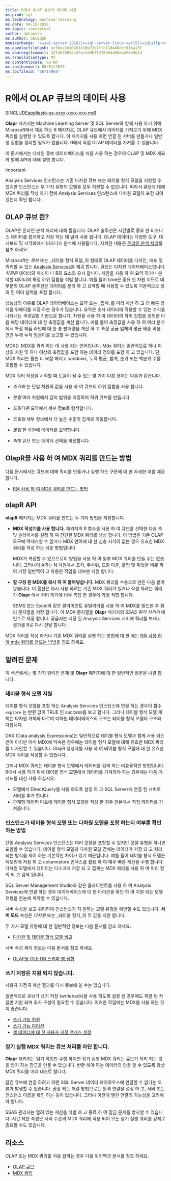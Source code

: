 ```yaml
---
title: R에서 OLAP 큐브의 데이터 사용
ms.prod: sql
ms.technology: machine-learning
ms.date: 04/15/2018
ms.topic: conceptual
author: dphansen
ms.author: davidph
monikerRange: '>=sql-server-2016||>=sql-server-linux-ver15||=sqlallproducts-allversions'
ms.openlocfilehash: ec50ee1b10a51e16b72d7ffc110448dcf016a13f
ms.sourcegitcommit: 321497065ecd7ecde9bff378464db8da426e9e14
ms.translationtype: MT
ms.contentlocale: ko-KR
ms.lasthandoff: 08/01/2019
ms.locfileid: "68714969"
---
```

# <a name="using-data-from-olap-cubes-in-r"></a>R에서 OLAP 큐브의 데이터 사용
[!INCLUDE[appliesto-ss-xxxx-xxxx-xxx-md](../../includes/appliesto-ss-xxxx-xxxx-xxx-md.md)]

**Olapr** 패키지는 Machine Learning Server 및 SQL Server와 함께 사용 하기 위해 Microsoft에서 제공 하는 R 패키지로, OLAP 큐브에서 데이터를 가져오기 위해 MDX 쿼리를 실행할 수 있도록 합니다. 이 패키지를 사용 하면 연결 된 서버를 만들거나 일반 행 집합을 정리할 필요가 없습니다. R에서 직접 OLAP 데이터를 가져올 수 있습니다.

이 문서에서는 다차원 큐브 데이터베이스를 처음 사용 하는 경우의 OLAP 및 MDX 개요와 함께 API에 대해 설명 합니다.

> [!IMPORTANT]
> Analysis Services 인스턴스는 기존 다차원 큐브 또는 테이블 형식 모델을 지원할 수 있지만 인스턴스는 두 가지 유형의 모델을 모두 지원할 수 없습니다. 따라서 큐브에 대해 MDX 쿼리를 작성 하기 전에 Analysis Services 인스턴스에 다차원 모델이 포함 되어 있는지 확인 합니다.

## <a name="what-is-an-olap-cube"></a>OLAP 큐브 란?

OLAP은 온라인 분석 처리에 대해 짧습니다. OLAP 솔루션은 시간별로 중요 한 비즈니스 데이터를 캡처하고 저장 하는 데 널리 사용 됩니다. OLAP 데이터는 다양한 도구, 대시보드 및 시각화에서 비즈니스 분석에 사용됩니다. 자세한 내용은 [온라인 분석 처리](https://en.wikipedia.org/wiki/Online_analytical_processing)를 참조 하세요.

Microsoft는 _큐브_ 또는 _테이블 형식 모델_의 형태로 OLAP 데이터를 디자인, 배포 및 쿼리할 수 있는 [Analysis Services](https://docs.microsoft.com/sql/analysis-services/analysis-services)을 제공 합니다. 큐브는 다차원 데이터베이스입니다. _차원은_ 데이터의 패싯이 나 R의 요소와 유사 합니다. 차원을 사용 하 여 요약 하거나 분석할 데이터의 특정 하위 집합을 식별 합니다. 예를 들어 time은 중요 한 차원 이므로 대부분의 OLAP 솔루션은 데이터를 분리 하 고 요약할 때 사용할 수 있도록 기본적으로 정의 된 여러 달력을 포함 합니다. 

성능상의 이유로 OLAP 데이터베이스는 요약 또는 _집계_를 미리 계산 하 고 더 빠른 검색을 위해이를 저장 하는 경우가 많습니다. 요약은 숫자 데이터에 적용할 수 있는 수식을 나타내는 *측정값*을 기반으로 합니다. 차원을 사용 하 여 데이터의 하위 집합을 정의한 다음 해당 데이터에 대 한 측정값을 계산 합니다. 예를 들어 측정값을 사용 하 여 여러 분기에서 특정 제품 라인에 대 한 총 판매량을 계산 하 고 특정 공급 업체의 평균 배송 비용, 연간 누계 누적 임금이를 보고할 수 있습니다.

MDX는 MDX를 쿼리 하는 데 사용 되는 언어입니다. Mdx 쿼리는 일반적으로 하나 이상의 차원 및 하나 이상의 측정값을 포함 하는 데이터 정의를 포함 하 고 있습니다. 단, MDX 쿼리는 훨씬 더 복잡 해지고 windows, 누적 평균, 합계, 순위 또는 백분위 수를 포함할 수 있습니다. 

MDX 쿼리 작성을 시작할 때 도움이 될 수 있는 몇 가지 다른 용어는 다음과 같습니다.

+ *조각화* 는 단일 차원의 값을 사용 하 여 큐브의 하위 집합을 사용 합니다.

+ *분할* 여러 차원에서 값의 범위를 지정하여 하위 큐브를 만듭니다.

+ *드릴다운* 요약에서 세부 정보로 탐색합니다.

+ *드릴업* 세부 정보에서 더 높은 수준의 집계로 이동합니다.

+ *롤업* 한 차원에 데이터를 요약합니다.

+ *피벗* 큐브 또는 데이터 선택을 회전합니다.

## <a name="how-to-use-olapr-to-create-mdx-queries"></a>OlapR을 사용 하 여 MDX 쿼리를 만드는 방법

다음 문서에서는 큐브에 대해 쿼리를 만들거나 실행 하는 구문에 대 한 자세한 예를 제공 합니다.

+ [R을 사용 하 여 MDX 쿼리를 만드는 방법](../../advanced-analytics/r/how-to-create-mdx-queries-using-olapr.md)

## <a name="olapr-api"></a>olapR API

**olapR** 패키지는 MDX 쿼리를 만드는 두 가지 방법을 지원합니다.

- **MDX 작성기를 사용 합니다.** 패키지의 R 함수를 사용 하 여 큐브를 선택한 다음 축 및 슬라이서를 설정 하 여 간단한 MDX 쿼리를 생성 합니다. 이 방법은 기존 OLAP 도구에 액세스할 수 없거나 MDX 언어에 대 한 심층 지식이 없는 경우 유효한 MDX 쿼리를 작성 하는 쉬운 방법입니다.

    MDX가 복잡할 수 있으므로이 방법을 사용 하 여 일부 MDX 쿼리를 만들 수는 없습니다. 그러나이 API는 N 차원에서 조각, 주사위, 드릴 다운, 롤업 및 피벗을 비롯 하 여 가장 일반적이 고 유용한 작업을 대부분 지원 합니다.

+ **잘 구성 된 MDX를 복사 하 여 붙여넣습니다.** MDX 쿼리를 수동으로 만든 다음 붙여 넣습니다. 이 옵션은 다시 사용 하려는 기존 MDX 쿼리가 있거나 작성 하려는 쿼리가 **Olapr** 에서 처리 하기에 너무 복잡 한 경우에 가장 적합 합니다.

    SSMS 또는 Excel과 같은 클라이언트 유틸리티를 사용 하 여 MDX를 빌드한 후 쿼리 문자열을 저장 합니다. 이 MDX 문자열을 **Olapr** 패키지의 *SSAS 쿼리 처리기* 에 인수로 제공 합니다. 공급자는 지정 된 Analysis Services 서버에 쿼리를 보내고 결과를 R로 다시 전달 합니다. 

MDX 쿼리를 작성 하거나 기존 MDX 쿼리를 실행 하는 방법에 대 한 예는 [R을 사용 하 여 mdx 쿼리를 만드는 방법](../../advanced-analytics/r/how-to-create-mdx-queries-using-olapr.md)을 참조 하세요.

## <a name="known-issues"></a>알려진 문제

이 섹션에서는 몇 가지 알려진 문제 및 **Olapr** 패키지에 대 한 일반적인 질문을 나열 합니다.

### <a name="tabular-model-support"></a>테이블 형식 모델 지원

테이블 형식 모델을 포함 하는 Analysis Services 인스턴스에 연결 하는 경우이 함수 `explore` 는 반환 값이 TRUE 인 success를 보고 합니다. 그러나 테이블 형식 모델 개체는 다차원 개체와 다르며 다차원 데이터베이스의 구조는 테이블 형식 모델의 구조와 다릅니다.

DAX (Data analysis Expressions)는 일반적으로 테이블 형식 모델과 함께 사용 되는 언어 이지만 이미 MDX에 익숙한 경우에는 테이블 형식 모델에 대해 유효한 MDX 쿼리를 디자인할 수 있습니다. OlapR 생성자를 사용 하 여 테이블 형식 모델에 대 한 유효한 MDX 쿼리를 작성할 수 없습니다.

그러나 MDX 쿼리는 테이블 형식 모델에서 데이터를 검색 하는 비효율적인 방법입니다. R에서 사용 하기 위해 테이블 형식 모델에서 데이터를 가져와야 하는 경우에는 다음 메서드를 대신 사용 하십시오.

+ 모델에서 DirectQuery를 사용 하도록 설정 하 고 SQL Server에 연결 된 서버로 서버를 추가 합니다. 
+ 관계형 데이터 마트에 테이블 형식 모델을 작성 한 경우 원본에서 직접 데이터를 가져옵니다.

### <a name="how-to-determine-whether-an-instance-contains-tabular-or-multidimensional-models"></a>인스턴스가 테이블 형식 모델 또는 다차원 모델을 포함 하는지 여부를 확인 하는 방법

단일 Analysis Services 인스턴스는 여러 모델을 포함할 수 있지만 모델 유형을 하나만 포함할 수 있습니다. 테이블 형식 모델과 다차원 모델 간에는 데이터가 저장 되 고 처리 되는 방식을 제어 하는 기본적인 차이가 있기 때문입니다. 예를 들어 테이블 형식 모델은 메모리에 저장 되 고 columnstore 인덱스를 활용 하 여 매우 빠른 계산을 수행 합니다. 다차원 모델에서 데이터는 디스크에 저장 되 고 집계는 MDX 쿼리를 사용 하 여 미리 정의 되 고 검색 됩니다.

SQL Server Management Studio와 같은 클라이언트를 사용 하 여 Analysis Services에 연결 하는 경우 데이터베이스에 대 한 아이콘을 확인 하 여 지원 되는 모델 유형을 한눈에 파악할 수 있습니다.

서버 속성을 보고 쿼리하여 인스턴스가 지 원하는 모델 유형을 확인할 수도 있습니다. **서버 모드** 속성은 _다차원_ 또는 _테이블 형식_의 두 값을 지원 합니다.

두 가지 모델 유형에 대 한 일반적인 정보는 다음 문서를 참조 하세요.

+ [다차원 및 테이블 형식 모델 비교](https://docs.microsoft.com/sql/analysis-services/comparing-tabular-and-multidimensional-solutions-ssas)

서버 속성 쿼리 정보는 다음 문서를 참조 하세요.

+ [OLAP용 OLE DB 스키마 행 집합](https://docs.microsoft.com/bi-reference/schema-rowsets/ole-db-olap/ole-db-for-olap-schema-rowsets)

### <a name="writeback-is-not-supported"></a>쓰기 저장은 지원 되지 않습니다.

사용자 지정 R 계산 결과를 다시 큐브에 쓸 수는 없습니다.

일반적으로 큐브가 쓰기 저장 (writeback)을 사용 하도록 설정 된 경우에도 제한 된 작업만 지원 되며 추가 구성이 필요할 수 있습니다. 이러한 작업에는 MDX를 사용 하는 것이 좋습니다.

+ [쓰기 가능 차원](https://docs.microsoft.com/sql/analysis-services/multidimensional-models-olap-logical-dimension-objects/write-enabled-dimensions)
+ [쓰기 가능 파티션](https://docs.microsoft.com/sql/analysis-services/multidimensional-models-olap-logical-cube-objects/partitions-write-enabled-partitions)
+ [셀 데이터에 대 한 사용자 지정 액세스 설정](https://docs.microsoft.com/sql/analysis-services/multidimensional-models/grant-custom-access-to-cell-data-analysis-services)

### <a name="long-running-mdx-queries-block-cube-processing"></a>장기 실행 MDX 쿼리는 큐브 처리를 차단 합니다.

**Olapr** 패키지는 읽기 작업만 수행 하지만 장기 실행 MDX 쿼리는 큐브가 처리 되는 것을 방지 하는 잠금을 만들 수 있습니다. 반환 해야 하는 데이터의 양을 알 수 있도록 항상 MDX 쿼리를 미리 테스트 합니다.

잠긴 큐브에 연결 하려고 하면 SQL Server 데이터 웨어하우스에 연결할 수 없다는 오류가 발생할 수 있습니다. 권장 되는 해결 방법으로는 원격 연결을 설정 하 고, 서버 또는 인스턴스 이름을 확인 하는 등이 있습니다. 그러나 이전에 열린 연결의 가능성을 고려해 야 합니다.

SSAS 관리자는 열려 있는 세션을 식별 하 고 종료 하 여 잠금 문제를 방지할 수 있습니다. 시간 제한 속성은 서버 수준의 MDX 쿼리에 적용 되어 모든 장기 실행 쿼리를 강제로 종료할 수도 있습니다.

## <a name="resources"></a>리소스

OLAP 또는 MDX 쿼리를 처음 접하는 경우 다음 위키백과 문서를 참조 하세요. 

+ [OLAP 큐브](https://en.wikipedia.org/wiki/OLAP_cube)
+ [MDX 쿼리](https://en.wikipedia.org/wiki/MultiDimensional_eXpressions)
